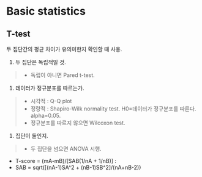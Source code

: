 # Basic statistics

## T-test
두 집단간의 평균 차이가 유의미한지 확인할 때 사용.

1. 두 집단은 독립적일 것.
> - 독립이 아니면 Pared t-test.
1. 데이터가 정규분포를 따르는가.
> - 시각적 : Q-Q plot
> - 정량적 : Shapiro-Wilk normality test. H0=데이터가 정규분포를 따른다. alpha=0.05.
> - 정규분포를 따르지 않으면 Wilcoxon test.
1. 집단이 둘인지.
> - 두 집단을 넘으면 ANOVA 시행.

- T-score = (mA-mB)/[SAB(1/nA + 1/nB)] : 
- SAB = sqrt([(nA-1)SA^2 + (nB-1)SB^2]/(nA+nB-2))
